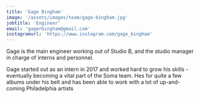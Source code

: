 ```yaml
---
title: 'Gage Bingham'
image: '/assets/images/team/gage-bingham.jpg'
jobtitle: 'Engineer'
email: 'gagerbingham@gmail.com'
instagramurl: 'https://www.instagram.com/gage_bingham'
---
```


Gage is the main engineer working out of Studio B, and the studio manager in charge of interns and personnel. 

Gage started out as an intern in 2017 and worked hard to grow his skills - eventually becoming a vital part of the Soma team. Hes for quite a few albums under his belt and has been able to work with a lot of up-and-coming Philadelphia artists